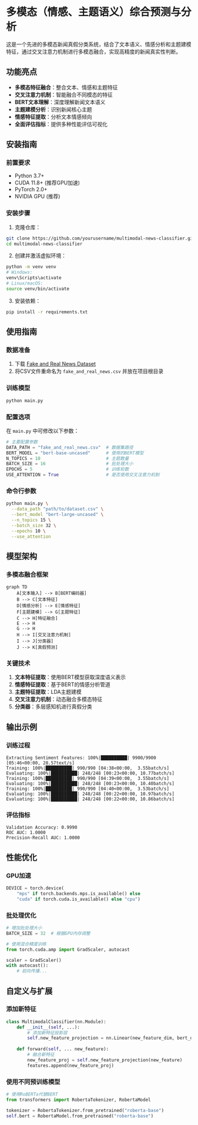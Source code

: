 # 多模态（情感、主题语义）综合预测与分析

这是一个先进的多模态新闻真假分类系统，结合了文本语义、情感分析和主题建模特征，通过交叉注意力机制进行多模态融合，实现高精度的新闻真实性判断。

## 功能亮点

- **多模态特征融合**：整合文本、情感和主题特征
- **交叉注意力机制**：智能融合不同模态的特征
- **BERT文本理解**：深度理解新闻文本语义
- **主题建模分析**：识别新闻核心主题
- **情感特征提取**：分析文本情感倾向
- **全面评估指标**：提供多种性能评估可视化

## 安装指南

### 前置要求

- Python 3.7+
- CUDA 11.8+ (推荐GPU加速)
- PyTorch 2.0+
- NVIDIA GPU (推荐)

### 安装步骤

1. 克隆仓库：
```bash
git clone https://github.com/yourusername/multimodal-news-classifier.git
cd multimodal-news-classifier
```

2. 创建并激活虚拟环境：
```bash
python -m venv venv
# Windows:
venv\Scripts\activate
# Linux/macOS:
source venv/bin/activate
```

3. 安装依赖：
```bash
pip install -r requirements.txt
```

## 使用指南

### 数据准备

1. 下载 [Fake and Real News Dataset](https://www.kaggle.com/datasets/clmentbisaillon/fake-and-real-news-dataset)
2. 将CSV文件重命名为 `fake_and_real_news.csv` 并放在项目根目录

### 训练模型

```bash
python main.py
```

### 配置选项

在 `main.py` 中可修改以下参数：
```python
# 主要配置参数
DATA_PATH = "fake_and_real_news.csv"  # 数据集路径
BERT_MODEL = "bert-base-uncased"      # 使用的BERT模型
N_TOPICS = 10                         # 主题数量
BATCH_SIZE = 16                       # 批处理大小
EPOCHS = 5                            # 训练轮数
USE_ATTENTION = True                  # 是否使用交叉注意力机制
```

### 命令行参数

```bash
python main.py \
  --data_path "path/to/dataset.csv" \
  --bert_model "bert-large-uncased" \
  --n_topics 15 \
  --batch_size 32 \
  --epochs 10 \
  --use_attention
```

## 模型架构

### 多模态融合框架

```mermaid
graph TD
    A[文本输入] --> B[BERT编码器]
    B --> C[文本特征]
    D[情感分析] --> E[情感特征]
    F[主题建模] --> G[主题特征]
    C --> H[特征融合]
    E --> H
    G --> H
    H --> I[交叉注意力机制]
    I --> J[分类器]
    J --> K[真假预测]
```

### 关键技术

1. **文本特征提取**：使用BERT模型获取深度语义表示
2. **情感特征提取**：基于BERT的情感分析管道
3. **主题特征提取**：LDA主题建模
4. **交叉注意力机制**：动态融合多模态特征
5. **分类器**：多层感知机进行真假分类

## 输出示例

### 训练过程
```
Extracting Sentiment Features: 100%|██████████| 9900/9900 [05:46<00:00, 28.57text/s]
Training: 100%|██████████| 990/990 [04:38<00:00,  3.55batch/s]
Evaluating: 100%|██████████| 248/248 [00:23<00:00, 10.77batch/s]
Training: 100%|██████████| 990/990 [04:39<00:00,  3.55batch/s]
Evaluating: 100%|██████████| 248/248 [00:23<00:00, 10.40batch/s]
Training: 100%|██████████| 990/990 [04:40<00:00,  3.53batch/s]
Evaluating: 100%|██████████| 248/248 [00:22<00:00, 10.97batch/s]
Evaluating: 100%|██████████| 248/248 [00:22<00:00, 10.86batch/s]
```

### 评估指标
```
Validation Accuracy: 0.9990
ROC AUC: 1.0000
Precision-Recall AUC: 1.0000
```

## 性能优化

### GPU加速
```python
DEVICE = torch.device(
    "mps" if torch.backends.mps.is_available() else 
    "cuda" if torch.cuda.is_available() else "cpu")
```

### 批处理优化
```python
# 增加批处理大小
BATCH_SIZE = 32  # 根据GPU内存调整

# 使用混合精度训练
from torch.cuda.amp import GradScaler, autocast

scaler = GradScaler()
with autocast():
    # 前向传播...
```

## 自定义与扩展

### 添加新特征
```python
class MultimodalClassifier(nn.Module):
    def __init__(self, ...):
        # 添加新特征投影层
        self.new_feature_projection = nn.Linear(new_feature_dim, bert_dim)
        
    def forward(self, ... new_feature):
        # 融合新特征
        new_feature_proj = self.new_feature_projection(new_feature)
        features.append(new_feature_proj)
```

### 使用不同预训练模型
```python
# 使用RoBERTa代替BERT
from transformers import RobertaTokenizer, RobertaModel

tokenizer = RobertaTokenizer.from_pretrained("roberta-base")
self.bert = RobertaModel.from_pretrained("roberta-base")
```

